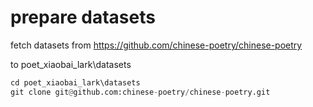 # prepare datasets



 fetch datasets from https://github.com/chinese-poetry/chinese-poetry

to poet_xiaobai_lark\datasets

```python
cd poet_xiaobai_lark\datasets 
git clone git@github.com:chinese-poetry/chinese-poetry.git

```

